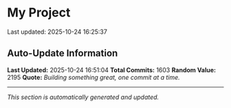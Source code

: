 # My Project


Last updated: 2025-10-24 16:25:37










































































































































































































































































































































































































































































































































































































































































































































































































































































































































































































































































































































































































































































































































































































































































































































































































































































































































































































































































































































































































































































## Auto-Update Information

**Last Updated:** 2025-10-24 16:51:04
**Total Commits:** 1603
**Random Value:** 2195
**Quote:** _Building something great, one commit at a time._

---
_This section is automatically generated and updated._